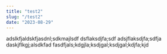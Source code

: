 ```yaml
---
title: "test2"
slug: "/test2"
date: "2023-08-29"
---
```


adslkfjaldskfjasdnl;sdkmajlsdf
dsflaksdjfa;sdf
adsjflaksdjfa;sdfja
daskjflkgj;alsdkfad
fasdfjals;kdgjla;ksdjgal;ksdjgal;kdjfa;kjd

